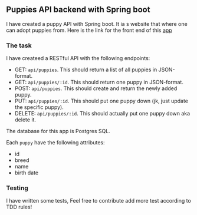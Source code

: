 
## Puppies API backend with Spring boot

 I have created a puppy API with Spring boot. It ia s website that where one can adopt puppies from.
 Here is the link for the front end of this [app](https://github.com/Jakhongir222/puppies-api-frontend.git)
 

### The task

I have createed a RESTful API with the following endpoints:

- GET: `api/puppies`. This should return a list of all puppies in JSON-format.
- GET: `api/puppies/:id`. This should return one puppy in JSON-format.
- POST: `api/puppies`. This should create and return the newly added puppy.
- PUT: `api/puppies/:id`. This should put one puppy down (jk, just update the specific puppy).
- DELETE: `api/puppies/:id`. This should actually put one puppy down aka delete it.

The database for this app is Postgres SQL. 

Each `puppy` have the following attributes:
- id
- breed
- name
- birth date

### Testing

I have written some tests, Feel free to contribute add more test according to TDD rules!
